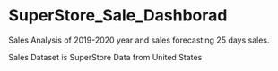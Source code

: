 # SuperStore_Sale_Dashborad

Sales Analysis of 2019-2020 year and sales forecasting 25 days sales.

Sales Dataset is SuperStore Data from United States 
